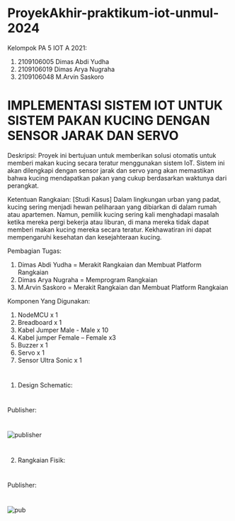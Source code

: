 # ProyekAkhir-praktikum-iot-unmul-2024
Kelompok PA 5 IOT A 2021:
1. 2109106005 Dimas Abdi Yudha
2. 2109106019 Dimas Arya Nugraha
3. 2109106048 M.Arvin Saskoro


# IMPLEMENTASI SISTEM IOT UNTUK SISTEM PAKAN KUCING DENGAN SENSOR JARAK DAN SERVO
Deskripsi:
Proyek ini bertujuan untuk memberikan solusi otomatis untuk memberi makan kucing secara teratur menggunakan sistem IoT. Sistem ini akan dilengkapi dengan sensor jarak dan servo yang akan memastikan bahwa kucing mendapatkan pakan yang cukup berdasarkan waktunya dari perangkat.

Ketentuan Rangkaian:
[Studi Kasus]
Dalam lingkungan urban yang padat, kucing sering menjadi hewan peliharaan yang dibiarkan di dalam rumah atau apartemen. Namun, pemilik kucing sering kali menghadapi masalah ketika mereka pergi bekerja atau liburan, di mana mereka tidak dapat memberi makan kucing mereka secara teratur. Kekhawatiran ini dapat mempengaruhi kesehatan dan kesejahteraan kucing.

Pembagian Tugas:
1. Dimas Abdi Yudha = Merakit Rangkaian dan Membuat Platform Rangkaian
2. Dimas Arya Nugraha = Memprogram Rangkaian
3. M.Arvin Saskoro = Merakit Rangkaian dan Membuat Platform Rangkaian

Komponen Yang Digunakan:
1.	NodeMCU x 1
2.	Breadboard x 1
3.	Kabel Jumper Male - Male x 10
4.	Kabel jumper Female – Female x3
5.	Buzzer x 1
7.	Servo x 1
8.	Sensor Ultra Sonic x 1


#
1. Design Schematic:
#
Publisher:
#
![publisher](https://github.com/DimasYudha1223/posttest1-praktikum-iot-unmul-2024/assets/93185675/7e2df8a5-06f2-4ded-8dc8-25c7a3b34fb3)
#

#
2. Rangkaian Fisik:
#
Publisher:
#
![pub](https://github.com/DimasYudha1223/posttest1-praktikum-iot-unmul-2024/assets/93185675/2299cd87-070b-4ae0-bf4e-ef25edd7e23c)
#




